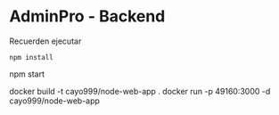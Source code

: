 # AdminPro - Backend

Recuerden ejecutar 

```
npm install
```
npm start

docker build -t cayo999/node-web-app .
docker run -p 49160:3000 -d cayo999/node-web-app
